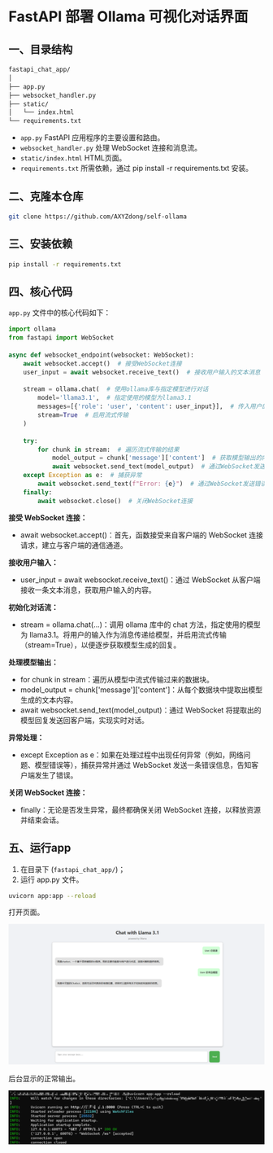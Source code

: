 # FastAPI 部署 Ollama 可视化对话界面

## 一、目录结构
```bash
fastapi_chat_app/
│
├── app.py
├── websocket_handler.py
├── static/
│   └── index.html
└── requirements.txt
```

- `app.py`  FastAPI 应用程序的主要设置和路由。
- `websocket_handler.py` 处理 WebSocket 连接和消息流。
- `static/index.html` HTML页面。
- `requirements.txt` 所需依赖，通过 pip install -r requirements.txt 安装。

## 二、克隆本仓库

```bash
git clone https://github.com/AXYZdong/self-ollama
```

## 三、安装依赖

```bash
pip install -r requirements.txt
```

## 四、核心代码

`app.py` 文件中的核心代码如下：

```python
import ollama
from fastapi import WebSocket

async def websocket_endpoint(websocket: WebSocket):
    await websocket.accept()  # 接受WebSocket连接
    user_input = await websocket.receive_text()  # 接收用户输入的文本消息

    stream = ollama.chat(  # 使用ollama库与指定模型进行对话
        model='llama3.1',  # 指定使用的模型为llama3.1
        messages=[{'role': 'user', 'content': user_input}],  # 传入用户的输入消息
        stream=True  # 启用流式传输
    )

    try:
        for chunk in stream:  # 遍历流式传输的结果
            model_output = chunk['message']['content']  # 获取模型输出的内容
            await websocket.send_text(model_output)  # 通过WebSocket发送模型输出的内容
    except Exception as e:  # 捕获异常
        await websocket.send_text(f"Error: {e}")  # 通过WebSocket发送错误信息
    finally:
        await websocket.close()  # 关闭WebSocket连接
```

**接受 WebSocket 连接：**
- await websocket.accept()：首先，函数接受来自客户端的 WebSocket 连接请求，建立与客户端的通信通道。

**接收用户输入：**
- user_input = await websocket.receive_text()：通过 WebSocket 从客户端接收一条文本消息，获取用户输入的内容。

**初始化对话流：**
- stream = ollama.chat(...)：调用 ollama 库中的 chat 方法，指定使用的模型为 llama3.1。将用户的输入作为消息传递给模型，并启用流式传输（stream=True），以便逐步获取模型生成的回复。

**处理模型输出：**
- for chunk in stream：遍历从模型中流式传输过来的数据块。
- model_output = chunk['message']['content']：从每个数据块中提取出模型生成的文本内容。
- await websocket.send_text(model_output)：通过 WebSocket 将提取出的模型回复发送回客户端，实现实时对话。

**异常处理：**
- except Exception as e：如果在处理过程中出现任何异常（例如，网络问题、模型错误等），捕获异常并通过 WebSocket 发送一条错误信息，告知客户端发生了错误。 

**关闭 WebSocket 连接：**
- finally：无论是否发生异常，最终都确保关闭 WebSocket 连接，以释放资源并结束会话。

## 五、运行app

1. 在目录下 (`fastapi_chat_app/`)；
2. 运行 app.py 文件。

```bash
uvicorn app:app --reload
```

打开页面。

![](../images/img-6-1-1.png)

后台显示的正常输出。

![](../images/img-6-1-2.png)
